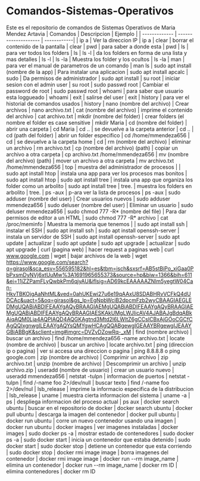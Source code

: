 # Comandos-Sistemas-Operativos
Este es el repositorio de comandos de Sistemas Operativos de Maria Mendez Artavia
| Comandos      | Descripcion          |   Ejemplo   |
| ------------- | -------------------- | ------------|
| ip a          | Ver la direccion IP  | ip a
| clear         | borrar el contenido de la pantalla  | clear
| pwd           | para saber a donde esta   | pwd
| ls            | para ver todos los folders  | ls
| ls -l         | da los folders en forma de una lista y mas detalles  | ls -l
| ls -la        | Muestra los folder y los ocultos  | ls -la 
| man           | para ver el manual de parametros de un comando  | man ls
| sudo apt install (nombre de la app) | Para instalar una aplicacion  | sudo apt install apcalc
| sudo          | Da permisos de administrador | sudo apt install
| su root       | iniciar sesion con el admin user  | su root
| sudo passwd root | Cambiar el password de root  | sudo passwd root
| whoami        | para saber que usuario esta loggueado  | whoami
| exit          | salirse del user  | exit
| history       | para ver el historial de comandos usados  | history
| nano (nombre del archivo)  | Crear archivos  | nano archivo.txt
| cat (nombre del archivo)  | imprime el contenido del archivo  | cat archivo.txt
| mkdir (nombre del folder)  | crear folders (el nombre el folder es case sensitive | mkdir Maria 
| cd (nombre del folder)  | abrir una carpeta  | cd Maria
| cd ..         | se devuelve a la carpeta anterior  | cd ..
| cd (path del folder)  | abrir un folder especifico  | cd /home/mmendeza656
| cd            | se devuelve a la carpeta home  | cd
| rm (nombre del archivo) | eliminar un archivo  | rm archivo.txt
| cp (nombre del archivo) (path)  | copiar un archivo a otra carpeta  | cp archivo.txt /home/mmendeza656
| mv (nombre del archivo) (path)  | mover un archivo a otra carpeta  | mv archivo.txt /home/mmendeza656
| top  | muestra del administrador de procesos  |
| sudo apt install htop  | instala una app para ver los procesos mas bonitos | sudo apt install htop
| sudo apt install tree  | instala una app que organiza los folder como un arbolito  | sudo apt install tree
| tree.  | muestra los folders en arbolito | tree.
| ps -aux  | p-ara ver la lista de procesos | ps -aux
| sudo adduser (nombre del user)  | Crear usuarios nuevos | sudo adduser mmendeza656
| sudo deluser (nombre del user)  | Eliminar un usuario  | sudo deluser mmendeza656
| sudo chmod 777 -R* (nombre del file) | Para dar permisos de editor a un HTML  | sudo chmod 777 -R* archivo
| cat /proc/meminfo  | Muestra la memoria que tenemos  |
| sudo apt install ssh  | instalar el SSH   | sudo apt install ssh
| sudo apt install openssh-server  | instala un servidor de SSH  | sudo apt install openssh-server 
| sudo apt update  | actualizar  | sudo apt update
| sudo apt upgrade  | actualizar  | sudo apt upgrade
| curl (pagina web)  | hacer request a paginas web  | curl www.google.com
| wget  | bajar archivos de la web  | wget https://www.google.com/search?q=girasol&sca_esv=556595182&hl=es&tbm=isch&sxsrf=AB5stBiPo_xiGaa0PbPxsmDyNVj6xtUuMw%3A1691965655373&source=hp&biw=1366&bih=611&ei=11jZZPamFLyQwbkPm6qjyAU&iflsig=AD69kcEAAAAAZNlm5yegtW04Can-HkvTBKOjgAaNhtML&ved=0ahUKEwi27u6e19qAAxU8SDABHRvVCFkQ4dUDCAc&uact=5&oq=girasol&gs_lp=EgNpbWciB2dpcmFzb2wyCBAAGIAEGLEDMgUQABiABDIFEAAYgAQyBRAAGIAEMgUQABiABDIFEAAYgAQyBRAAGIAEMgUQABiABDIFEAAYgAQyBRAAGIAESKAkUMgLWJIicAV4AJABAJgBdqABkAiqAQM0Lja4AQPIAQD4AQGKAgtnd3Mtd2l6LWltZ6gCCsICBxAjGOoCGCfCAgQQIxgnwgILEAAYgAQYsQMYgwHCAgQQABgewgIGEAAYBRgewgIJEAAYGBiABBgK&sclient=img#imgrc=DVZvDZowRq-_xM
| find (nombre archivo)  | buscar un archivo  | find /home/mmendeza656 -name archivo.txt
| locate (nombre de archivo)  | buscar un archivo  | locate archivo.txt
| ping (direccion ip o pagina) | ver si accesa una direccion o pagina  | ping 8.8.8.8 o ping google.com
| zip (nombre de archivo)  | Comprimir un archivo | zip archivo.txt
| unzip (nombre de archivo)   | Descomprimir un archivo  | unzip archivo.zip
| useradd (nombre de usuario) | crear un usuario nuevo  | useradd mmendeza656
| netstat -tulpn  | informacion de puertos  | netstat -tulpn
| find /-name foo 2>/dev/null  | buscar texto  | find /-name foo 2>/dev/nul
| lsb_release  | imprime la informacio especifica de la distribucion  | lsb_release
| uname | muestra cierta informacion del sistema  | uname -a
| ps  | despliega informacion del proceso actual  | ps aux
| docker search ubuntu  | buscar en el repositorio de docker  | docker search ubuntu
| docker pull ubuntu  | descarga la imagen del contenedor  |  docker pull ubuntu 
| docker run ubuntu  | corre un nuevo contenedor usando una imagen  | docker run ubuntu
| docker images  | ver imagenes instaladas  | docker images
|  sudo docker ps -a | mostrar estado de contenedores  | sudo docker ps -a
| sudo docker start  | inicia un contenedor que estaba detenido | sudo docker start
| sudo docker stop  | detiene un contenedor que esta corriendo  | sudo docker stop
| docker rmi image image  | borra imagenes del contenedor | docker rmi image image
| docker run --rm image_name  | elimina un contenedor |  docker run --rm image_name 
| docker rm ID  | elimina contenedores |  docker rm ID 

